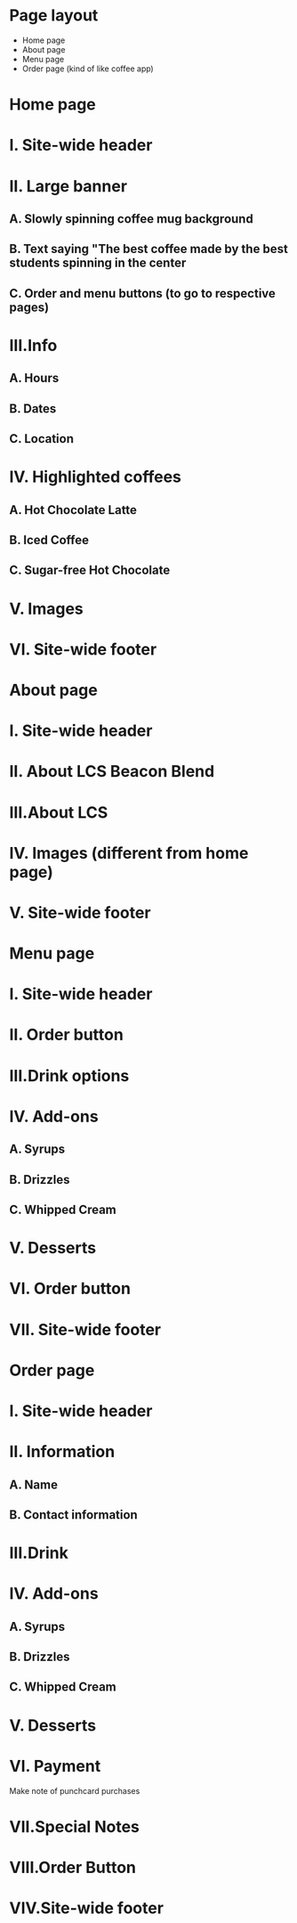 # Page layout
* Home page
* About page
* Menu page
* Order page (kind of like coffee app)

# Home page
#   I.  Site-wide header
#   II. Large banner
##      A.  Slowly spinning coffee mug background
##      B.  Text saying "The best coffee made by the best students spinning in the center
##      C.  Order and menu buttons (to go to respective pages)
#   III.Info
##      A. Hours
##      B. Dates
##      C. Location
#   IV. Highlighted coffees
##      A. Hot Chocolate Latte
##      B. Iced Coffee
##      C. Sugar-free Hot Chocolate
#   V.  Images
#   VI. Site-wide footer

# About page
#   I.  Site-wide header
#   II. About LCS Beacon Blend
#   III.About LCS
#   IV. Images (different from home page)
#   V.  Site-wide footer

# Menu page
#   I.  Site-wide header
#   II. Order button
#   III.Drink options
#   IV. Add-ons
##      A.  Syrups
##      B.  Drizzles
##      C.  Whipped Cream
#   V.  Desserts
#   VI. Order button
#   VII. Site-wide footer

# Order page
#   I. Site-wide header
#   II. Information
##      A. Name
##      B. Contact information
#   III.Drink
#   IV. Add-ons
##      A. Syrups
##      B. Drizzles
##      C. Whipped Cream
#   V.  Desserts
#   VI. Payment
Make note of punchcard purchases
#   VII.Special Notes
#   VIII.Order Button
#   VIV.Site-wide footer